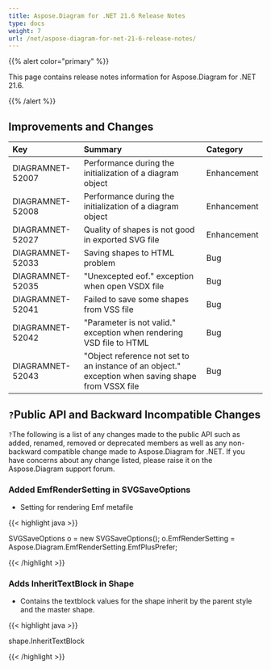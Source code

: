 ```yaml
---
title: Aspose.Diagram for .NET 21.6 Release Notes
type: docs
weight: 7
url: /net/aspose-diagram-for-net-21-6-release-notes/
---
```


{{% alert color="primary" %}} 

This page contains release notes information for Aspose.Diagram for .NET 21.6.

{{% /alert %}} 
## **Improvements and Changes**

|**Key**|**Summary**|**Category**|
| :- | :- | :- |
|DIAGRAMNET-52007|Performance during the initialization of a diagram object|Enhancement|
|DIAGRAMNET-52008|Performance during the initialization of a diagram object|Enhancement|
|DIAGRAMNET-52027|Quality of shapes is not good in exported SVG file|Enhancement|
|DIAGRAMNET-52033|Saving shapes to HTML problem|Bug|
|DIAGRAMNET-52035|"Unexcepted eof." exception when open VSDX file|Bug|
|DIAGRAMNET-52041|Failed to save some shapes from VSS file|Bug|
|DIAGRAMNET-52042|"Parameter is not valid." exception when rendering VSD file to HTML|Bug|
|DIAGRAMNET-52043|"Object reference not set to an instance of an object." exception when saving shape from VSSX file|Bug|
## `?`**Public API and Backward Incompatible Changes**
`?`The following is a list of any changes made to the public API such as added, renamed, removed or deprecated members as well as any non-backward compatible change made to Aspose.Diagram for .NET. If you have concerns about any change listed, please raise it on the Aspose.Diagram support forum.
### **Added EmfRenderSetting in SVGSaveOptions**
- Setting for rendering Emf metafile

{{< highlight java >}}

SVGSaveOptions o = new SVGSaveOptions();
o.EmfRenderSetting = Aspose.Diagram.EmfRenderSetting.EmfPlusPrefer;

{{< /highlight >}}
### **Adds InheritTextBlock in Shape**
- Contains the textblock values for the shape inherit by the parent style and the master shape.



{{< highlight java >}}

shape.InheritTextBlock

{{< /highlight >}}





